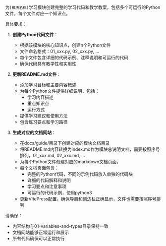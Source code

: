 为`[模块名称]`学习模块创建完整的学习代码和教学教案，包括多个可运行的Python文件，每个文件对应一个知识点。

具体要求：

1. **创建Python代码文件**：
   - 根据该模块的核心知识点，创建n个Python文件
   - 文件命名格式：01_xxx.py, 02_xxx.py, ...
   - 每个文件包含详细的代码示例、注释说明和可运行的代码
   - 确保代码具有教学性和实用性

2. **更新README.md文件**：
   - 添加学习目标和主要内容概述
   - 为每个Python文件提供详细说明，包括：
     * 学习内容描述
     * 重点知识点
     * 运行方式
   - 提供学习建议和使用方法
   - 包含练习要点和学习路径

3. **生成对应的文档网站**：
   - 在docs/guide/目录下创建对应的模块文档目录
   - 将README.md内容转换为index.md作为模块总说明文档，需要按照序号排列，01_xxx.md, 02_xxx.md, ...
   - 为每个Python文件创建对应的markdown文档页面，
   - 每个文档页面包含：
     * 完整的Python代码，不同的示例代码放入单独的代码块
     * 详细的代码解释和说明
     * 学习要点和注意事项
     * 可运行的代码示例，使用python3
   - 更新VitePress配置，确保导航和侧边栏正确显示，文件也需要按照序号排列

请确保：
- 内容结构与01-variables-and-types目录保持一致
- 文档网站能够正常运行和展示
- 所有代码确保可以正常执行
